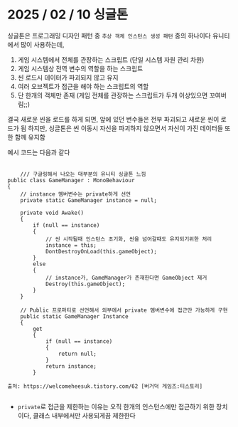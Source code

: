 # 2025 / 02 / 10 싱글톤

싱글톤은 프로그래밍 디자인 패턴 중 `추상 객체 인스턴스 생성 패턴` 중의 하나이다
유니티에서 많이 사용하는데,

1. 게임 시스템에서 전체를 관장하는 스크립트 (단일 시스템 자원 관리 차원)
2. 게임 시스템상 전역 변수의 역할을 하는 스크립트
3. 씬 로드시 데이터가 파괴되지 않고 유지
4. 여러 오브젝트가 접근을 해야 하는 스크립트의 역할
5. 단 한개의 객체만 존재 (게임 전체를 관장하는 스크립트가 두개 이상있으면 꼬여버림;;)

 결국 새로운 씬을 로드를 하게 되면, 앞에 있던 변수들은 전부 파괴되고 새로운 씬이 로드가 됨
하지만, 싱글톤은 씬 이동시 자신을 파괴하지 않으면서 자신이 가진 데이터들 또한 함께 유지함

예시 코드는 다음과 같다
<pre>
  <code>
    /// 구글링해서 나오는 대부분의 유니티 싱글톤 느낌
public class GameManager : MonoBehaviour
{
	// instance 멤버변수는 private하게 선언
    private static GameManager instance = null;

    private void Awake()
    {
        if (null == instance)
        {
            // 씬 시작될때 인스턴스 초기화, 씬을 넘어갈때도 유지되기위한 처리
            instance = this;
            DontDestroyOnLoad(this.gameObject);
        }
        else
        {
            // instance가, GameManager가 존재한다면 GameObject 제거 
        	Destroy(this.gameObject);
        }
    }
    
	// Public 프로퍼티로 선언해서 외부에서 private 멤버변수에 접근만 가능하게 구현
    public static GameManager Instance
    {
        get
        {
            if (null == instance)
            {
                return null;
            }
            return instance;
        }
    
출처: https://welcomeheesuk.tistory.com/62 [버거덕 게임즈:티스토리]
  </code>
</pre>

* `private`로 접근을 제한하는 이유는 오직 한개의 인스턴스에만 접근하기 위한 장치이다, 클래스 내부에서만 사용되게끔 제한한다
